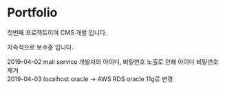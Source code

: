 # Portfolio


첫번째 프로젝트이며 
CMS 개발 입니다.

지속적으로 보수중 입니다.

2019-04-02 mail service 개발자의 아이디, 비밀번호 노출로 인해 아이디 비밀번호 제거 <br>
2019-04-03 localhost oracle -> AWS RDS oracle 11g로 변경
